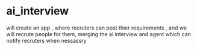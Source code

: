# ai_interview
will create an app , where recruters can post thier requirements , and we will recrute people for them, merging the ai interview and agent which can notify recruters when nessassry 
